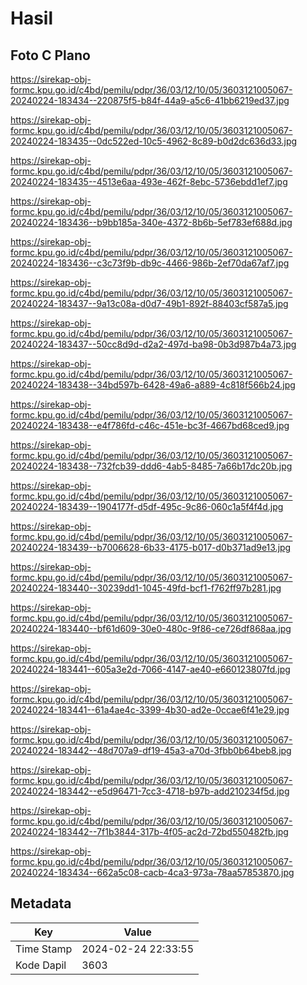 # Hasil

## Foto C Plano

https://sirekap-obj-formc.kpu.go.id/c4bd/pemilu/pdpr/36/03/12/10/05/3603121005067-20240224-183434--220875f5-b84f-44a9-a5c6-41bb6219ed37.jpg

https://sirekap-obj-formc.kpu.go.id/c4bd/pemilu/pdpr/36/03/12/10/05/3603121005067-20240224-183435--0dc522ed-10c5-4962-8c89-b0d2dc636d33.jpg

https://sirekap-obj-formc.kpu.go.id/c4bd/pemilu/pdpr/36/03/12/10/05/3603121005067-20240224-183435--4513e6aa-493e-462f-8ebc-5736ebdd1ef7.jpg

https://sirekap-obj-formc.kpu.go.id/c4bd/pemilu/pdpr/36/03/12/10/05/3603121005067-20240224-183436--b9bb185a-340e-4372-8b6b-5ef783ef688d.jpg

https://sirekap-obj-formc.kpu.go.id/c4bd/pemilu/pdpr/36/03/12/10/05/3603121005067-20240224-183436--c3c73f9b-db9c-4466-986b-2ef70da67af7.jpg

https://sirekap-obj-formc.kpu.go.id/c4bd/pemilu/pdpr/36/03/12/10/05/3603121005067-20240224-183437--9a13c08a-d0d7-49b1-892f-88403cf587a5.jpg

https://sirekap-obj-formc.kpu.go.id/c4bd/pemilu/pdpr/36/03/12/10/05/3603121005067-20240224-183437--50cc8d9d-d2a2-497d-ba98-0b3d987b4a73.jpg

https://sirekap-obj-formc.kpu.go.id/c4bd/pemilu/pdpr/36/03/12/10/05/3603121005067-20240224-183438--34bd597b-6428-49a6-a889-4c818f566b24.jpg

https://sirekap-obj-formc.kpu.go.id/c4bd/pemilu/pdpr/36/03/12/10/05/3603121005067-20240224-183438--e4f786fd-c46c-451e-bc3f-4667bd68ced9.jpg

https://sirekap-obj-formc.kpu.go.id/c4bd/pemilu/pdpr/36/03/12/10/05/3603121005067-20240224-183438--732fcb39-ddd6-4ab5-8485-7a66b17dc20b.jpg

https://sirekap-obj-formc.kpu.go.id/c4bd/pemilu/pdpr/36/03/12/10/05/3603121005067-20240224-183439--1904177f-d5df-495c-9c86-060c1a5f4f4d.jpg

https://sirekap-obj-formc.kpu.go.id/c4bd/pemilu/pdpr/36/03/12/10/05/3603121005067-20240224-183439--b7006628-6b33-4175-b017-d0b371ad9e13.jpg

https://sirekap-obj-formc.kpu.go.id/c4bd/pemilu/pdpr/36/03/12/10/05/3603121005067-20240224-183440--30239dd1-1045-49fd-bcf1-f762ff97b281.jpg

https://sirekap-obj-formc.kpu.go.id/c4bd/pemilu/pdpr/36/03/12/10/05/3603121005067-20240224-183440--bf61d609-30e0-480c-9f86-ce726df868aa.jpg

https://sirekap-obj-formc.kpu.go.id/c4bd/pemilu/pdpr/36/03/12/10/05/3603121005067-20240224-183441--605a3e2d-7066-4147-ae40-e660123807fd.jpg

https://sirekap-obj-formc.kpu.go.id/c4bd/pemilu/pdpr/36/03/12/10/05/3603121005067-20240224-183441--61a4ae4c-3399-4b30-ad2e-0ccae6f41e29.jpg

https://sirekap-obj-formc.kpu.go.id/c4bd/pemilu/pdpr/36/03/12/10/05/3603121005067-20240224-183442--48d707a9-df19-45a3-a70d-3fbb0b64beb8.jpg

https://sirekap-obj-formc.kpu.go.id/c4bd/pemilu/pdpr/36/03/12/10/05/3603121005067-20240224-183442--e5d96471-7cc3-4718-b97b-add210234f5d.jpg

https://sirekap-obj-formc.kpu.go.id/c4bd/pemilu/pdpr/36/03/12/10/05/3603121005067-20240224-183442--7f1b3844-317b-4f05-ac2d-72bd550482fb.jpg

https://sirekap-obj-formc.kpu.go.id/c4bd/pemilu/pdpr/36/03/12/10/05/3603121005067-20240224-183434--662a5c08-cacb-4ca3-973a-78aa57853870.jpg


## Metadata

| Key        | Value               |
| ---------- | ------------------- |
| Time Stamp | 2024-02-24 22:33:55 |
| Kode Dapil | 3603                |



